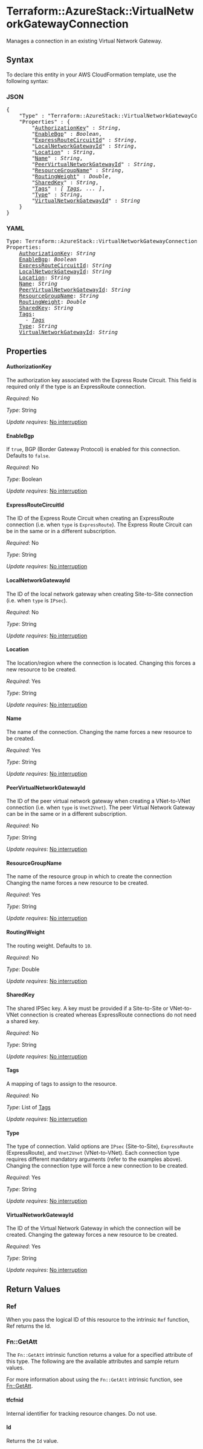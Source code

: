 # Terraform::AzureStack::VirtualNetworkGatewayConnection

Manages a connection in an existing Virtual Network Gateway.

## Syntax

To declare this entity in your AWS CloudFormation template, use the following syntax:

### JSON

<pre>
{
    "Type" : "Terraform::AzureStack::VirtualNetworkGatewayConnection",
    "Properties" : {
        "<a href="#authorizationkey" title="AuthorizationKey">AuthorizationKey</a>" : <i>String</i>,
        "<a href="#enablebgp" title="EnableBgp">EnableBgp</a>" : <i>Boolean</i>,
        "<a href="#expressroutecircuitid" title="ExpressRouteCircuitId">ExpressRouteCircuitId</a>" : <i>String</i>,
        "<a href="#localnetworkgatewayid" title="LocalNetworkGatewayId">LocalNetworkGatewayId</a>" : <i>String</i>,
        "<a href="#location" title="Location">Location</a>" : <i>String</i>,
        "<a href="#name" title="Name">Name</a>" : <i>String</i>,
        "<a href="#peervirtualnetworkgatewayid" title="PeerVirtualNetworkGatewayId">PeerVirtualNetworkGatewayId</a>" : <i>String</i>,
        "<a href="#resourcegroupname" title="ResourceGroupName">ResourceGroupName</a>" : <i>String</i>,
        "<a href="#routingweight" title="RoutingWeight">RoutingWeight</a>" : <i>Double</i>,
        "<a href="#sharedkey" title="SharedKey">SharedKey</a>" : <i>String</i>,
        "<a href="#tags" title="Tags">Tags</a>" : <i>[ <a href="tags.md">Tags</a>, ... ]</i>,
        "<a href="#type" title="Type">Type</a>" : <i>String</i>,
        "<a href="#virtualnetworkgatewayid" title="VirtualNetworkGatewayId">VirtualNetworkGatewayId</a>" : <i>String</i>
    }
}
</pre>

### YAML

<pre>
Type: Terraform::AzureStack::VirtualNetworkGatewayConnection
Properties:
    <a href="#authorizationkey" title="AuthorizationKey">AuthorizationKey</a>: <i>String</i>
    <a href="#enablebgp" title="EnableBgp">EnableBgp</a>: <i>Boolean</i>
    <a href="#expressroutecircuitid" title="ExpressRouteCircuitId">ExpressRouteCircuitId</a>: <i>String</i>
    <a href="#localnetworkgatewayid" title="LocalNetworkGatewayId">LocalNetworkGatewayId</a>: <i>String</i>
    <a href="#location" title="Location">Location</a>: <i>String</i>
    <a href="#name" title="Name">Name</a>: <i>String</i>
    <a href="#peervirtualnetworkgatewayid" title="PeerVirtualNetworkGatewayId">PeerVirtualNetworkGatewayId</a>: <i>String</i>
    <a href="#resourcegroupname" title="ResourceGroupName">ResourceGroupName</a>: <i>String</i>
    <a href="#routingweight" title="RoutingWeight">RoutingWeight</a>: <i>Double</i>
    <a href="#sharedkey" title="SharedKey">SharedKey</a>: <i>String</i>
    <a href="#tags" title="Tags">Tags</a>: <i>
      - <a href="tags.md">Tags</a></i>
    <a href="#type" title="Type">Type</a>: <i>String</i>
    <a href="#virtualnetworkgatewayid" title="VirtualNetworkGatewayId">VirtualNetworkGatewayId</a>: <i>String</i>
</pre>

## Properties

#### AuthorizationKey

The authorization key associated with the
Express Route Circuit. This field is required only if the type is an
ExpressRoute connection.

_Required_: No

_Type_: String

_Update requires_: [No interruption](https://docs.aws.amazon.com/AWSCloudFormation/latest/UserGuide/using-cfn-updating-stacks-update-behaviors.html#update-no-interrupt)

#### EnableBgp

If `true`, BGP (Border Gateway Protocol) is enabled
for this connection. Defaults to `false`.

_Required_: No

_Type_: Boolean

_Update requires_: [No interruption](https://docs.aws.amazon.com/AWSCloudFormation/latest/UserGuide/using-cfn-updating-stacks-update-behaviors.html#update-no-interrupt)

#### ExpressRouteCircuitId

The ID of the Express Route Circuit
when creating an ExpressRoute connection (i.e. when `type` is `ExpressRoute`).
The Express Route Circuit can be in the same or in a different subscription.

_Required_: No

_Type_: String

_Update requires_: [No interruption](https://docs.aws.amazon.com/AWSCloudFormation/latest/UserGuide/using-cfn-updating-stacks-update-behaviors.html#update-no-interrupt)

#### LocalNetworkGatewayId

The ID of the local network gateway
when creating Site-to-Site connection (i.e. when `type` is `IPsec`).

_Required_: No

_Type_: String

_Update requires_: [No interruption](https://docs.aws.amazon.com/AWSCloudFormation/latest/UserGuide/using-cfn-updating-stacks-update-behaviors.html#update-no-interrupt)

#### Location

The location/region where the connection is
located. Changing this forces a new resource to be created.

_Required_: Yes

_Type_: String

_Update requires_: [No interruption](https://docs.aws.amazon.com/AWSCloudFormation/latest/UserGuide/using-cfn-updating-stacks-update-behaviors.html#update-no-interrupt)

#### Name

The name of the connection. Changing the name forces a
new resource to be created.

_Required_: Yes

_Type_: String

_Update requires_: [No interruption](https://docs.aws.amazon.com/AWSCloudFormation/latest/UserGuide/using-cfn-updating-stacks-update-behaviors.html#update-no-interrupt)

#### PeerVirtualNetworkGatewayId

The ID of the peer virtual
network gateway when creating a VNet-to-VNet connection (i.e. when `type`
is `Vnet2Vnet`). The peer Virtual Network Gateway can be in the same or
in a different subscription.

_Required_: No

_Type_: String

_Update requires_: [No interruption](https://docs.aws.amazon.com/AWSCloudFormation/latest/UserGuide/using-cfn-updating-stacks-update-behaviors.html#update-no-interrupt)

#### ResourceGroupName

The name of the resource group in which to
create the connection Changing the name forces a new resource to be created.

_Required_: Yes

_Type_: String

_Update requires_: [No interruption](https://docs.aws.amazon.com/AWSCloudFormation/latest/UserGuide/using-cfn-updating-stacks-update-behaviors.html#update-no-interrupt)

#### RoutingWeight

The routing weight. Defaults to `10`.

_Required_: No

_Type_: Double

_Update requires_: [No interruption](https://docs.aws.amazon.com/AWSCloudFormation/latest/UserGuide/using-cfn-updating-stacks-update-behaviors.html#update-no-interrupt)

#### SharedKey

The shared IPSec key. A key must be provided if a
Site-to-Site or VNet-to-VNet connection is created whereas ExpressRoute
connections do not need a shared key.

_Required_: No

_Type_: String

_Update requires_: [No interruption](https://docs.aws.amazon.com/AWSCloudFormation/latest/UserGuide/using-cfn-updating-stacks-update-behaviors.html#update-no-interrupt)

#### Tags

A mapping of tags to assign to the resource.

_Required_: No

_Type_: List of <a href="tags.md">Tags</a>

_Update requires_: [No interruption](https://docs.aws.amazon.com/AWSCloudFormation/latest/UserGuide/using-cfn-updating-stacks-update-behaviors.html#update-no-interrupt)

#### Type

The type of connection. Valid options are `IPsec`
(Site-to-Site), `ExpressRoute` (ExpressRoute), and `Vnet2Vnet` (VNet-to-VNet).
Each connection type requires different mandatory arguments (refer to the
examples above). Changing the connection type will force a new connection
to be created.

_Required_: Yes

_Type_: String

_Update requires_: [No interruption](https://docs.aws.amazon.com/AWSCloudFormation/latest/UserGuide/using-cfn-updating-stacks-update-behaviors.html#update-no-interrupt)

#### VirtualNetworkGatewayId

The ID of the Virtual Network Gateway
in which the connection will be created. Changing the gateway forces a new
resource to be created.

_Required_: Yes

_Type_: String

_Update requires_: [No interruption](https://docs.aws.amazon.com/AWSCloudFormation/latest/UserGuide/using-cfn-updating-stacks-update-behaviors.html#update-no-interrupt)

## Return Values

### Ref

When you pass the logical ID of this resource to the intrinsic `Ref` function, Ref returns the Id.

### Fn::GetAtt

The `Fn::GetAtt` intrinsic function returns a value for a specified attribute of this type. The following are the available attributes and sample return values.

For more information about using the `Fn::GetAtt` intrinsic function, see [Fn::GetAtt](https://docs.aws.amazon.com/AWSCloudFormation/latest/UserGuide/intrinsic-function-reference-getatt.html).

#### tfcfnid

Internal identifier for tracking resource changes. Do not use.

#### Id

Returns the <code>Id</code> value.

